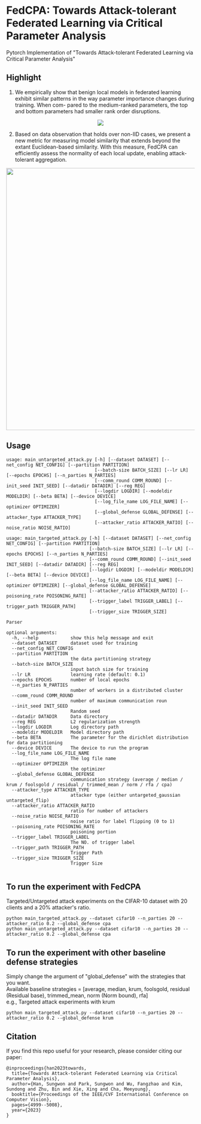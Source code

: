 # FedCPA: Towards Attack-tolerant Federated Learning via Critical Parameter Analysis
Pytorch Implementation of "Towards Attack-tolerant Federated Learning via Critical Parameter Analysis"




## Highlight ##
1. We empirically show that benign local models in federated learning exhibit similar patterns in the way parameter importance changes during training. When com-
pared to the medium-ranked parameters, the top and bottom parameters had smaller rank order disruptions.
<p align="center"><img src="./figure/observation.PNG"> </center>

2. Based on data observation that holds over non-IID cases, we present a new metric for measuring model similarity that extends beyond the extant Euclidean-based similarity. With this measure, FedCPA can efficiently assess the normality of each local update, enabling attack-tolerant aggregation.
<p align="center"><img src="./figure/qualitative.PNG" width=700> </center>

## Usage ##
```
usage: main_untargeted_attack.py [-h] [--dataset DATASET] [--net_config NET_CONFIG] [--partition PARTITION]
                                 [--batch-size BATCH_SIZE] [--lr LR] [--epochs EPOCHS] [--n_parties N_PARTIES]
                                 [--comm_round COMM_ROUND] [--init_seed INIT_SEED] [--datadir DATADIR] [--reg REG]
                                 [--logdir LOGDIR] [--modeldir MODELDIR] [--beta BETA] [--device DEVICE]
                                 [--log_file_name LOG_FILE_NAME] [--optimizer OPTIMIZER]
                                 [--global_defense GLOBAL_DEFENSE] [--attacker_type ATTACKER_TYPE]
                                 [--attacker_ratio ATTACKER_RATIO] [--noise_ratio NOISE_RATIO]
                                 
usage: main_targeted_attack.py [-h] [--dataset DATASET] [--net_config NET_CONFIG] [--partition PARTITION]
                               [--batch-size BATCH_SIZE] [--lr LR] [--epochs EPOCHS] [--n_parties N_PARTIES]
                               [--comm_round COMM_ROUND] [--init_seed INIT_SEED] [--datadir DATADIR] [--reg REG]
                               [--logdir LOGDIR] [--modeldir MODELDIR] [--beta BETA] [--device DEVICE]
                               [--log_file_name LOG_FILE_NAME] [--optimizer OPTIMIZER] [--global_defense GLOBAL_DEFENSE]
                               [--attacker_ratio ATTACKER_RATIO] [--poisoning_rate POISONING_RATE]
                               [--trigger_label TRIGGER_LABEL] [--trigger_path TRIGGER_PATH]
                               [--trigger_size TRIGGER_SIZE]

Parser

optional arguments:
  -h, --help            show this help message and exit
  --dataset DATASET     dataset used for training
  --net_config NET_CONFIG
  --partition PARTITION
                        the data partitioning strategy
  --batch-size BATCH_SIZE
                        input batch size for training
  --lr LR               learning rate (default: 0.1)
  --epochs EPOCHS       number of local epochs
  --n_parties N_PARTIES
                        number of workers in a distributed cluster
  --comm_round COMM_ROUND
                        number of maximum communication roun
  --init_seed INIT_SEED
                        Random seed
  --datadir DATADIR     Data directory
  --reg REG             L2 regularization strength
  --logdir LOGDIR       Log directory path
  --modeldir MODELDIR   Model directory path
  --beta BETA           The parameter for the dirichlet distribution for data partitioning
  --device DEVICE       The device to run the program
  --log_file_name LOG_FILE_NAME
                        The log file name
  --optimizer OPTIMIZER
                        the optimizer
  --global_defense GLOBAL_DEFENSE
                        communication strategy (average / median / krum / foolsgold / residual / trimmed_mean / norm / rfa / cpa)
  --attacker_type ATTACKER_TYPE
                        attacker type (either untargeted_gaussian untargeted_flip)
  --attacker_ratio ATTACKER_RATIO
                        ratio for number of attackers
  --noise_ratio NOISE_RATIO
                        noise ratio for label flipping (0 to 1)
  --poisoning_rate POISONING_RATE
                        poisoning portion
  --trigger_label TRIGGER_LABEL
                        The NO. of trigger label
  --trigger_path TRIGGER_PATH
                        Trigger Path
  --trigger_size TRIGGER_SIZE
                        Trigger Size
                        
```

## To run the experiment with FedCPA ##
Targeted/Untargeted attack experiments on the CIFAR-10 dataset with 20 clients and a 20% attacker's ratio.  
```
python main_targeted_attack.py --dataset cifar10 --n_parties 20 --attacker_ratio 0.2 --global_defense cpa
python main_untargeted_attack.py --dataset cifar10 --n_parties 20 --attacker_ratio 0.2 --global_defense cpa
```

## To run the experiment with other baseline defense strategies ##
Simply change the argument of "global_defense" with the strategies that you want.  
Available baseline strategies = \[average, median, krum, foolsgold, residual (Residual base), trimmed_mean, norm (Norm bound), rfa\]  
e.g., Targeted attack experiments with krum
```
python main_targeted_attack.py --dataset cifar10 --n_parties 20 --attacker_ratio 0.2 --global_defense krum
```
## Citation ##
If you find this repo useful for your research, please consider citing our paper:
```
@inproceedings{han2023towards,
  title={Towards Attack-tolerant Federated Learning via Critical Parameter Analysis},
  author={Han, Sungwon and Park, Sungwon and Wu, Fangzhao and Kim, Sundong and Zhu, Bin and Xie, Xing and Cha, Meeyoung},
  booktitle={Proceedings of the IEEE/CVF International Conference on Computer Vision},
  pages={4999--5008},
  year={2023}
}
```
